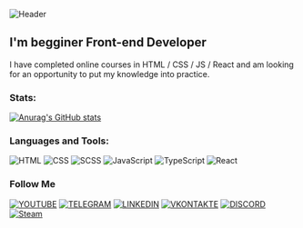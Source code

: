![Header](https://github.com/Neptunsk1y/neptunsk1y/blob/main/assets/standard.gif)

## I'm begginer Front-end Developer

I have completed online courses in HTML / CSS / JS / React and am looking for an opportunity to put my knowledge into practice.

### Stats:
[![Anurag's GitHub stats](https://github-readme-stats.vercel.app/api?username=neptunsk1y&show_icons=true&theme=tokyonight)](https://github.com/anuraghazra/github-readme-stats)

### Languages and Tools:

![HTML](https://img.shields.io/badge/-HTML5-090909?style=for-the-badge&logo=html5)
![CSS](https://img.shields.io/badge/-CSS-090909?style=for-the-badge&logo=CSS3&logoColor=29acdf)
![SCSS](https://img.shields.io/badge/-SCSS-090909?style=for-the-badge&logo=SASS)
![JavaScript](https://img.shields.io/badge/-JAVASCRIPT-090909?style=for-the-badge&logo=JavaScript)
![TypeScript](https://img.shields.io/badge/-TypeScript-090909?style=for-the-badge&logo=TypeScript)
![React](https://img.shields.io/badge/-ReacT-090909?style=for-the-badge&logo=React)


### Follow Me
[![YOUTUBE](https://img.shields.io/badge/-Youtube-090909?style=for-the-badge&logo=Youtube&logoColor=ff0000)]()
[![TELEGRAM](https://img.shields.io/badge/-Telegram-090909?style=for-the-badge&logo=Telegram)](https://t.me/neptxnsk1y)
[![LINKEDIN](https://img.shields.io/badge/-LINKEDIN-090909?style=for-the-badge&logo=LinkedIn&logoColor=007BB6)]()
[![VKONTAKTE](https://img.shields.io/badge/-VKONTAKTE-090909?style=for-the-badge&logo=Vk&logoColor=4F7DB3)](https://vk.com/neptxnsk1y)
[![DISCORD](https://img.shields.io/badge/-Discord-090909?style=for-the-badge&logo=Discord)](https://dsc.bio/neptxnsk1y)
[![Steam](https://img.shields.io/badge/-Steam-090909?style=for-the-badge&logo=Steam)](https://steamcommunity.com/id/neptunsk1y)
